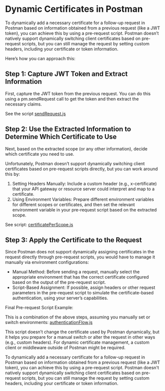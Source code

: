 # Dynamic Certificates in Postman

To dynamically add a necessary certificate for a follow-up request in Postman based on information obtained from a previous request (like a JWT token), you can achieve this by using a pre-request script. Postman doesn’t natively support dynamically switching client certificates based on pre-request scripts, but you can still manage the request by setting custom headers, including your certificate or token information.

Here’s how you can approach this:

## Step 1: Capture JWT Token and Extract Information

First, capture the JWT token from the previous request. You can do this using a pm.sendRequest call to get the token and then extract the necessary claims.

See the script [sendRequest.js](../pre-request-scipts/sendRequest.js)

## Step 2: Use the Extracted Information to Determine Which Certificate to Use

Next, based on the extracted scope (or any other information), decide which certificate you need to use.

Unfortunately, Postman doesn’t support dynamically switching client certificates based on pre-request scripts directly, but you can work around this by:

1. Setting Headers Manually: Include a custom header (e.g., x-certificate) that your API gateway or resource server could interpret and map to a certificate.
2. Using Environment Variables: Prepare different environment variables for different scopes or certificates, and then set the relevant environment variable in your pre-request script based on the extracted scope.

See script: [certificatePerScope.js](../dynamically-add-certificates/certificatePerScope.js)

## Step 3: Apply the Certificate to the Request

Since Postman does not support dynamically assigning certificates in the request directly through pre-request scripts, you would have to manage it manually via environment configurations:

* Manual Method: Before sending a request, manually select the appropriate environment that has the correct certificate configured based on the output of the pre-request script.
* Script-Based Assignment: If possible, assign headers or other request parameters in the pre-request script to simulate the certificate-based authentication, using your server’s capabilities.

Final Pre-request Script Example:

This is a combination of the above steps, assuming you manually set or switch environments: [authenticationFlow.js](../dynamically-add-certificates/authenticationFlow.js)

This script doesn’t change the certificate used by Postman dynamically, but it helps you prepare for a manual switch or alter the request in other ways (e.g., custom headers). For dynamic certificate management, a custom client or middleware outside of Postman might be required.

To dynamically add a necessary certificate for a follow-up request in Postman based on information obtained from a previous request (like a JWT token), you can achieve this by using a pre-request script. Postman doesn't natively support dynamically switching client certificates based on pre-request scripts, but you can still manage the request by setting custom headers, including your certificate or token information.